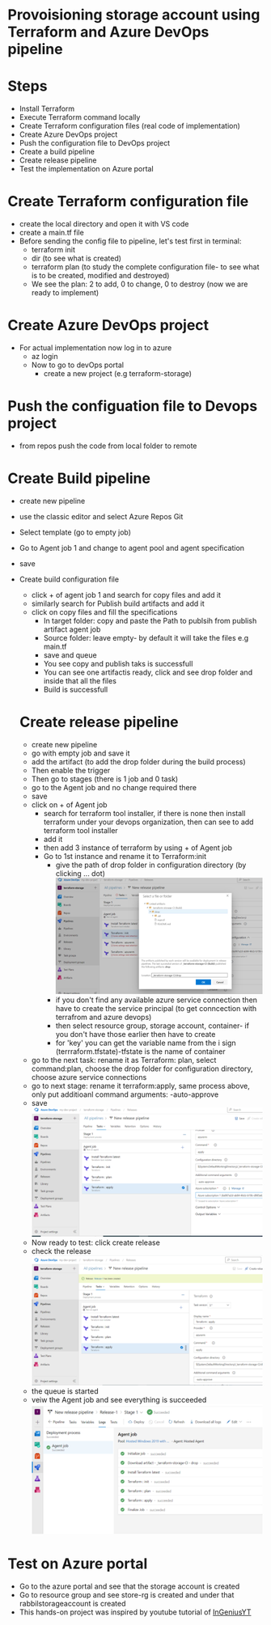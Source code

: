 # Provoisioning storage account using Terraform and Azure DevOps pipeline
# Steps
- Install Terraform
- Execute Terraform command locally
- Create Terraform configuration files (real code of implementation)
- Create Azure DevOps project
- Push the configuration file to DevOps project
- Create a build pipeline
- Create release pipeline
- Test the implementation on Azure portal

# Create Terraform configuration file
- create the local directory and open it with VS code
- create a main.tf file 
- Before sending the config file to pipeline, let's test first in terminal:
  - terraform init
  - dir (to see what is created)
  - terraform plan (to study the complete configuration file- to see what is to be created, modified and destroyed)
  - We see the plan: 2 to add, 0 to change, 0 to destroy (now we are ready to implement)
# Create Azure DevOps project
- For actual implementation now log in to azure
  - az login
  - Now to go to devOps portal
    - create a new project (e.g terraform-storage)
# Push the configuation file to Devops project
- from repos push the code from local folder to remote 
# Create Build pipeline
- create new pipeline
- use the classic editor and select Azure Repos Git
- Select template (go to empty job)
- Go to Agent job 1 and change to agent pool and agent specification
- save
- Create build configuration file
  - click + of agent job 1 and search for copy files and add it
  - similarly search for Publish build artifacts and add it
  - click on copy files and fill the specifications
    - In target folder: copy and paste the Path to publsih from publish artifact agent job
    - Source folder: leave empty- by default it will take the files e.g main.tf
    - save and queue
    - You see copy and publish taks is successfull
    - You can see one artifactis ready, click and see drop folder and inside that all the files
    - Build is successfull

  # Create release pipeline
  - create new pipeline
  - go with empty job and save it
  - add the artifact (to add the drop folder during the build process)
  - Then enable the trigger
  - Then go to stages (there is 1 job and 0 task)
  - go to the Agent job and no change required there
  - save 
  - click on + of Agent job 
    - search for terraform tool installer, if there is none then install terraform under your devops organization, then can see to add terraform tool installer
    - add it
    - then add 3 instance of terraform by using + of Agent job
    - Go to 1st instance and rename it to Terraform:init
      - give the path of drop folder in configuration directory (by clicking ... dot) ![](https://github.com/rabbilbhuiyan/AzureLearning/blob/master/Terraform/Terraform_devOps/hands-on-images/Screenshot%20(591).png)
      - if you don't find any available azure service connection then have to create the service principal (to get conncection with terrafrom and azure devops)
      - then select resource group, storage account, container- if you don't have those earlier then have to create 
      - for 'key' you can get the variable name from the i sign (terrraform.tfstate)-tfstate is the name of container
  - go to the next task: rename it as Terraform: plan, select command:plan, choose the drop folder for configuration directory, choose azure service connections
  - go to next stage: rename it terraform:apply, same process above, only put additioanl command arguments: -auto-approve
  - save ![](https://github.com/rabbilbhuiyan/AzureLearning/blob/master/Terraform/Terraform_devOps/hands-on-images/Screenshot%20(593).png)
  - Now ready to test: click create release
  - check the release ![](https://github.com/rabbilbhuiyan/AzureLearning/blob/master/Terraform/Terraform_devOps/hands-on-images/Screenshot%20(595).png)
  - the queue is started
  - veiw the Agent job and see everything is succeeded ![](https://github.com/rabbilbhuiyan/AzureLearning/blob/master/Terraform/Terraform_devOps/hands-on-images/Screenshot%20(600).png)
# Test on Azure portal
  - Go to the azure portal and see that the storage account is created
  - Go to resource group and see store-rg is created and under that rabbilstorageaccount is created
  - This hands-on project was inspired by youtube tutorial of [InGeniusYT](https://www.youtube.com/watch?v=Ek6WrBPJd_4&ab_channel=InGeniusYT)
